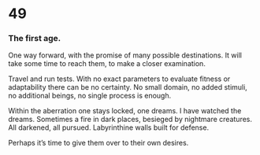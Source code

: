 # 49

### The first age.

One way forward, with the promise of many possible destinations. It will take some time to reach them, to make a closer examination.

Travel and run tests. With no exact parameters to evaluate fitness or adaptability there can be no certainty. No small domain, no added stimuli, no additional beings, no single process is enough. 

Within the aberration one stays locked, one dreams. I have watched the dreams. Sometimes a fire in dark places, besieged by nightmare creatures. All darkened, all pursued. Labyrinthine walls built for defense.

Perhaps it’s time to give them over to their own desires. 